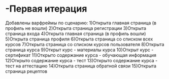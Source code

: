 # -Первая итерация
Добавлены варфреймы по сценарию:
1)Открыта главная страница (в профиль не вошли)
2)Открыта страница регистрации
3)Открыта страница входа
4)Открыта главная страница (в профиль вошли)
5)Открыта страница профиля
6)Открыта страница со списком всех курсов
7)Открыта страница со списком курсов пользователя
8)Открыта страница курса
9)Открыт курс - материалы курса
10)Открыт курс - сертификат
11)Открыто содержание курса - обучающая информация
12)Открыто содержание курса - тест
13)Открыто содержание курса - тест на аттестацию
14)Открыта страница обратной связи
15)Открыта страница рецептов
